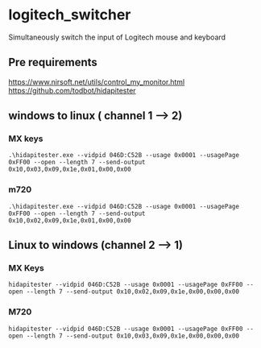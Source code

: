 # logitech_switcher
Simultaneously switch the input of Logitech mouse and keyboard


## Pre requirements
https://www.nirsoft.net/utils/control_my_monitor.html
https://github.com/todbot/hidapitester

## windows to linux ( channel 1 --> 2)
### MX keys
 ```.\hidapitester.exe --vidpid 046D:C52B --usage 0x0001 --usagePage 0xFF00 --open --length 7 --send-output 0x10,0x03,0x09,0x1e,0x01,0x00,0x00```

### m720
```.\hidapitester.exe --vidpid 046D:C52B --usage 0x0001 --usagePage 0xFF00 --open --length 7 --send-output 0x10,0x02,0x09,0x1e,0x01,0x00,0x00```


## Linux to windows (channel 2 --> 1)
### MX Keys
 ```hidapitester --vidpid 046D:C52B --usage 0x0001 --usagePage 0xFF00 --open --length 7 --send-output 0x10,0x02,0x09,0x1e,0x00,0x00,0x00```

### M720
 ```hidapitester --vidpid 046D:C52B --usage 0x0001 --usagePage 0xFF00 --open --length 7 --send-output 0x10,0x03,0x09,0x1e,0x00,0x00,0x00```

